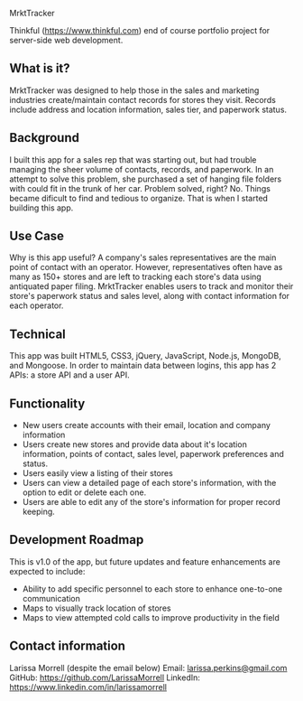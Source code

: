 MrktTracker

Thinkful (https://www.thinkful.com) end of course portfolio project for server-side web development.

What is it?
------------
MrktTracker was designed to help those in the sales and marketing industries create/maintain contact records for stores they visit. Records include address and location information, sales tier, and paperwork status.

Background
----------
I built this app for a sales rep that was starting out, but had trouble managing the sheer volume of contacts, records, and paperwork. In an attempt to solve this problem, she purchased a set of hanging file folders with could fit in the trunk of her car. Problem solved, right? No. Things became dificult to find and tedious to organize. That is when I started building this app.

Use Case
--------
Why is this app useful? A company's sales representatives are the main point of contact with an operator. However, representatives often have as many as 150+ stores and are left to tracking each store's data using antiquated paper filing. MrktTracker enables users to track and monitor their store's paperwork status and sales level, along with contact information for each operator.

Technical
---------
This app was built HTML5, CSS3, jQuery, JavaScript, Node.js, MongoDB, and Mongoose. In order to maintain data between logins, this app has 2 APIs: a store API and a user API.

Functionality
-------------
 * New users create accounts with their email, location and company information
 * Users create new stores and provide data about it's location information, points of contact, sales level, paperwork preferences and status.
 * Users easily view a listing of their stores
 * Users can view a detailed page of each store's information, with the option to edit or delete each one.
 * Users are able to edit any of the store's information for proper record keeping.

Development Roadmap
-------------------
This is v1.0 of the app, but future updates and feature enhancements are expected to include:
 * Ability to add specific personnel to each store to enhance one-to-one communication
 * Maps to visually track location of stores
 * Maps to view attempted cold calls to improve productivity in the field

Contact information
-------------------
Larissa Morrell (despite the email below)
Email: larissa.perkins@gmail.com
GitHub: https://github.com/LarissaMorrell
LinkedIn: https://www.linkedin.com/in/larissamorrell
